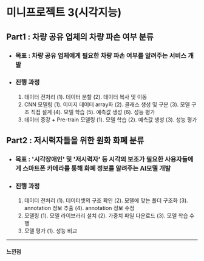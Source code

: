 # 미니프로젝트 3(시각지능)

## Part1 : 차량 공유 업체의 차량 파손 여부 분류

+ ### 목표 :  차량 공유 업체에게 필요한 차량 파손 여부를 알려주는 서비스 개발
+ ### 진행 과정
    1. 데이터 전처리
      (1). 데이터 분할
      (2). 데이터 복사 및 이동
    2. CNN 모델링
      (1). 이미지 데이터 array화
      (2). 클래스 생성 및 구분
      (3). 모델 구조 직접 설계
      (4). 모델 학습
      (5). 예측값 생성
      (6). 성능 평가
    3. 데이터 증강 + Pre-train 모델링
      (1). 모델 학습
      (2). 예측값 생성
      (3). 성능 평가
## Part2 : 저시력자들을 위한 원화 화폐 분류

+ ### 목표 : '시각장애인' 및 '저시력자' 등 시각의 보조가 필요한 사용자들에게 스마트폰 카메라를 통해 화폐 정보를 알려주는 AI모델 개발
+ ### 진행 과정
    1. 데이터 전처리
        (1). 데이터셋의 구조 확인
        (2). 모델에 맞는 폴더 구조화
        (3). annotation 정보 추출
        (4). annotation 정보 수정
    2. 모델링
        (1). 모델 라이브러리 설치
        (2). 가중치 파일 다운로드
        (3). 모델 학습 수행
    3. 모델 평가
        (1). 성능 비교
        
---
#### 느낀점
